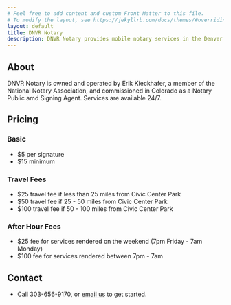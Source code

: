 ```yaml
---
# Feel free to add content and custom Front Matter to this file.
# To modify the layout, see https://jekyllrb.com/docs/themes/#overriding-theme-defaults
layout: default
title: DNVR Notary
description: DNVR Notary provides mobile notary services in the Denver Metro area.
---
```


## About

DNVR Notary is owned and operated by Erik Kieckhafer, a member of the National Notary Association, and commissioned in Colorado as a Notary Public amd Signing Agent. Services are available 24/7.

## Pricing

### Basic
- $5 per signature
- $15 minimum

### Travel Fees
- $25 travel fee if less than 25 miles from Civic Center Park
- $50 travel fee if 25 - 50 miles from Civic Center Park
- $100 travel fee if 50 - 100 miles from Civic Center Park

### After Hour Fees
- $25 fee for services rendered on the weekend (7pm Friday - 7am Monday)
- $100 fee for services rendered between 7pm - 7am

## Contact

- Call 303-656-9170, or <a href="mailto:hello@dnvrnotary.com">email us</a> to get started.
